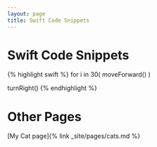 ```yaml
---
layout: page
title: Swift Code Snippets
---
```


# Swift Code Snippets

{% highlight swift %}
for i in 30(
	moveForward()
	)

turnRight()
{% endhighlight %}

# Other Pages

[My Cat page]{% link _site/pages/cats.md %}
